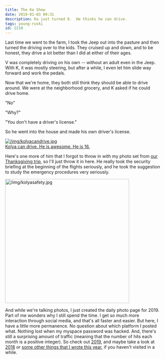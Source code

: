 ```yaml
---
title: The Ko Show
date: 2019-01-03 09:31
description: Ko just turned 8.  He thinks he can drive.
tags: young-ruski
id: 2210
---
```

Last time we went to the farm, I took the Jeep out into the pasture and then turned the driving over to the kids.  They cruised up and down, and to be honest, they drive a lot better than I did at either of their ages.

V was completely driving on his own -- without an adult even in the Jeep.  With K, it was mostly steering, but after a while, I even let him slide way forward and work the pedals.

Now that we're home, they both still think they should be able to drive around.  We were at the neighborhood grocery, and K asked if he could drive home.

"No"

"Why?"

"You don't have a driver's license."

So he went into the house and made his own driver's license.

<a class="lightview centered" href="/img/kolyacandrive.jpg" data-lightview-caption="Kolya can drive.  He is awesome.  He is 16." data-lightview-group="group1"><img src="/img/kolyacandrive.jpg" alt="/img/kolyacandrive.jpg"><br><span class="caption">Kolya can drive.  He is awesome.  He is 16.</span></a>

Here's one more of him that I forgot to throw in with my photo set from <a href="http://theskinnyonbenny.com/pg4.php?spgmGal=153%20-%20Thansgiving%20in%20Boston">our Thanksgiving trip</a>, so I'll just throw it in here.  He really took the security briefing at the beginning of the flights seriously, and he took the suggestion to study the emergency procedures very seriously.

<a class="lightview centered" href="/img/kolyasafety.jpg" data-lightview-caption="" data-lightview-group="group1"><img src="/img/kolyasafety.jpg" alt="/img/kolyasafety.jpg" width="400px"><br><span class="caption"></span></a>


And while we're talking photos, I just created the daily photo page for 2019.  Part of me wonders why I still spend the time.  I get so much more interaction through social media, and that's all faster and easier.  But here, I have a little more permanence.  No question about which platform I posted what.  Nothing lost when my myspace password was hacked.  And, there's still a surprising amount of traffic (meaning that the number of hits each month is a positive integer).  So check out <a href="http://theskinnyonbenny.com/dailyphoto/2019/page.php?year=2019&month=01&day=03">2019</a>, and maybe take a look at <a href="http://theskinnyonbenny.com/dailyphoto/2018/page.php?year=2018&month=1&day=2">2018</a> or <a href="http://theskinnyonbenny.com/blog2/">some other things that I wrote this year</a>, if you haven't visited in a while.
